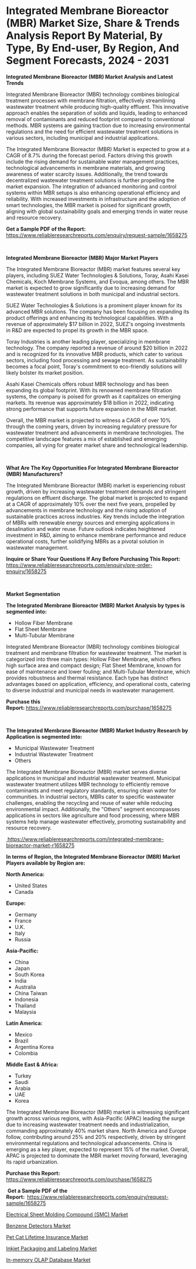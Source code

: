 <p><h1>Integrated Membrane Bioreactor (MBR) Market Size, Share & Trends Analysis Report By Material, By Type, By End-user, By Region, And Segment Forecasts, 2024 - 2031</h1></p><p><strong>Integrated Membrane Bioreactor (MBR) Market Analysis and Latest Trends</strong></p>
<p><p>Integrated Membrane Bioreactor (MBR) technology combines biological treatment processes with membrane filtration, effectively streamlining wastewater treatment while producing high-quality effluent. This innovative approach enables the separation of solids and liquids, leading to enhanced removal of contaminants and reduced footprint compared to conventional methods. MBR systems are gaining traction due to increasing environmental regulations and the need for efficient wastewater treatment solutions in various sectors, including municipal and industrial applications.</p><p>The Integrated Membrane Bioreactor (MBR) Market is expected to grow at a CAGR of 8.7% during the forecast period. Factors driving this growth include the rising demand for sustainable water management practices, technological advancements in membrane materials, and growing awareness of water scarcity issues. Additionally, the trend towards decentralized wastewater treatment solutions is further propelling the market expansion. The integration of advanced monitoring and control systems within MBR setups is also enhancing operational efficiency and reliability. With increased investments in infrastructure and the adoption of smart technologies, the MBR market is poised for significant growth, aligning with global sustainability goals and emerging trends in water reuse and resource recovery.</p></p>
<p><strong>Get a Sample PDF of the Report:&nbsp;</strong> <a href="https://www.reliableresearchreports.com/enquiry/request-sample/1658275?utm_campaign=5&utm_medium=2&utm_source=Github&utm_content=ia&utm_term=28092024&utm_id=integrated-membrane-bioreactor-mbr">https://www.reliableresearchreports.com/enquiry/request-sample/1658275</a></p>
<p>&nbsp;</p>
<p><strong>Integrated Membrane Bioreactor (MBR) Major Market Players</strong></p>
<p><p>The Integrated Membrane Bioreactor (MBR) market features several key players, including SUEZ Water Technologies & Solutions, Toray, Asahi Kasei Chemicals, Koch Membrane Systems, and Evoqua, among others. The MBR market is expected to grow significantly due to increasing demand for wastewater treatment solutions in both municipal and industrial sectors.</p><p>SUEZ Water Technologies & Solutions is a prominent player known for its advanced MBR solutions. The company has been focusing on expanding its product offerings and enhancing its technological capabilities. With a revenue of approximately $17 billion in 2022, SUEZ's ongoing investments in R&D are expected to propel its growth in the MBR space.</p><p>Toray Industries is another leading player, specializing in membrane technology. The company reported a revenue of around $20 billion in 2022 and is recognized for its innovative MBR products, which cater to various sectors, including food processing and sewage treatment. As sustainability becomes a focal point, Toray's commitment to eco-friendly solutions will likely bolster its market position.</p><p>Asahi Kasei Chemicals offers robust MBR technology and has been expanding its global footprint. With its renowned membrane filtration systems, the company is poised for growth as it capitalizes on emerging markets. Its revenue was approximately $18 billion in 2022, indicating strong performance that supports future expansion in the MBR market.</p><p>Overall, the MBR market is projected to witness a CAGR of over 10% through the coming years, driven by increasing regulatory pressure for wastewater treatment and advancements in membrane technologies. The competitive landscape features a mix of established and emerging companies, all vying for greater market share and technological leadership.</p></p>
<p>&nbsp;</p>
<p><strong>What Are The Key Opportunities For Integrated Membrane Bioreactor (MBR) Manufacturers?</strong></p>
<p><p>The Integrated Membrane Bioreactor (MBR) market is experiencing robust growth, driven by increasing wastewater treatment demands and stringent regulations on effluent discharge. The global market is projected to expand at a CAGR of approximately 10% over the next five years, propelled by advancements in membrane technology and the rising adoption of sustainable practices across industries. Key trends include the integration of MBRs with renewable energy sources and emerging applications in desalination and water reuse. Future outlook indicates heightened investment in R&D, aiming to enhance membrane performance and reduce operational costs, further solidifying MBRs as a pivotal solution in wastewater management.</p></p>
<p><strong>Inquire or Share Your Questions If Any Before Purchasing This Report:</strong> <a href="https://www.reliableresearchreports.com/enquiry/pre-order-enquiry/1658275?utm_campaign=5&utm_medium=2&utm_source=Github&utm_content=ia&utm_term=28092024&utm_id=integrated-membrane-bioreactor-mbr">https://www.reliableresearchreports.com/enquiry/pre-order-enquiry/1658275</a></p>
<p>&nbsp;</p>
<p><strong>Market Segmentation</strong></p>
<p><strong>The Integrated Membrane Bioreactor (MBR) Market Analysis by types is segmented into:</strong></p>
<p><ul><li>Hollow Fiber Membrane</li><li>Flat Sheet Membrane</li><li>Multi-Tubular Membrane</li></ul></p>
<p><p>Integrated Membrane Bioreactor (MBR) technology combines biological treatment and membrane filtration for wastewater treatment. The market is categorized into three main types: Hollow Fiber Membrane, which offers high surface area and compact design; Flat Sheet Membrane, known for ease of maintenance and lower fouling; and Multi-Tubular Membrane, which provides robustness and thermal resistance. Each type has distinct advantages based on application, efficiency, and operational costs, catering to diverse industrial and municipal needs in wastewater management.</p></p>
<p><strong>Purchase this Report:&nbsp;</strong><a href="https://www.reliableresearchreports.com/purchase/1658275?utm_campaign=5&utm_medium=2&utm_source=Github&utm_content=ia&utm_term=28092024&utm_id=integrated-membrane-bioreactor-mbr">https://www.reliableresearchreports.com/purchase/1658275</a></p>
<p>&nbsp;</p>
<p><strong>The Integrated Membrane Bioreactor (MBR) Market Industry Research by Application is segmented into:</strong></p>
<p><ul><li>Municipal Wastewater Treatment</li><li>Industrial Wastewater Treatment</li><li>Others</li></ul></p>
<p><p>The Integrated Membrane Bioreactor (MBR) market serves diverse applications in municipal and industrial wastewater treatment. Municipal wastewater treatment utilizes MBR technology to efficiently remove contaminants and meet regulatory standards, ensuring clean water for communities. In industrial sectors, MBRs cater to specific wastewater challenges, enabling the recycling and reuse of water while reducing environmental impact. Additionally, the "Others" segment encompasses applications in sectors like agriculture and food processing, where MBR systems help manage wastewater effectively, promoting sustainability and resource recovery.</p></p>
<p><a href="https://www.reliableresearchreports.com/integrated-membrane-bioreactor-market-r1658275?utm_campaign=5&utm_medium=2&utm_source=Github&utm_content=ia&utm_term=28092024&utm_id=integrated-membrane-bioreactor-mbr">&nbsp;https://www.reliableresearchreports.com/integrated-membrane-bioreactor-market-r1658275</a></p>
<p><strong>In terms of Region, the Integrated Membrane Bioreactor (MBR) Market Players available by Region are:</strong></p>
<p>
    <p> <strong> North America: </strong>
        <ul>
            <li>United States</li>
            <li>Canada</li>
        </ul>
        </p> 
    <p> <strong> Europe: </strong>
        <ul>
            <li>Germany</li>
            <li>France</li>
            <li>U.K.</li>
            <li>Italy</li>
            <li>Russia</li>
        </ul>
        </p> 
    <p> <strong> Asia-Pacific: </strong>
        <ul>
            <li>China</li>
            <li>Japan</li>
            <li>South Korea</li>
            <li>India</li>
            <li>Australia</li>
            <li>China Taiwan</li>
            <li>Indonesia</li>
            <li>Thailand</li>
            <li>Malaysia</li>
        </ul>
        </p> 
    <p> <strong> Latin America: </strong>
        <ul>
            <li>Mexico</li>
            <li>Brazil</li>
            <li>Argentina Korea</li>
            <li>Colombia</li>
        </ul>
        </p> 
    <p> <strong> Middle East & Africa: </strong>
        <ul>
            <li>Turkey</li>
            <li>Saudi</li>
            <li>Arabia</li>
            <li>UAE</li>
            <li>Korea</li>
        </ul>
    </p>
    </p>
<p><p>The Integrated Membrane Bioreactor (MBR) market is witnessing significant growth across various regions, with Asia-Pacific (APAC) leading the surge due to increasing wastewater treatment needs and industrialization, commanding approximately 40% market share. North America and Europe follow, contributing around 25% and 20% respectively, driven by stringent environmental regulations and technological advancements. China is emerging as a key player, expected to represent 15% of the market. Overall, APAC is projected to dominate the MBR market moving forward, leveraging its rapid urbanization.</p></p>
<p><strong>Purchase this Report: </strong><a href="https://www.reliableresearchreports.com/purchase/1658275?utm_campaign=5&utm_medium=2&utm_source=Github&utm_content=ia&utm_term=28092024&utm_id=integrated-membrane-bioreactor-mbr">https://www.reliableresearchreports.com/purchase/1658275</a></p>
<p>&nbsp;<strong>Get a Sample PDF of the Report:&nbsp;&nbsp;</strong><a href="https://www.reliableresearchreports.com/enquiry/request-sample/1658275?utm_campaign=5&utm_medium=2&utm_source=Github&utm_content=ia&utm_term=28092024&utm_id=integrated-membrane-bioreactor-mbr">https://www.reliableresearchreports.com/enquiry/request-sample/1658275</a></p>
<p><strong></strong></p>
<p><p><a href="https://github.com/FosterFahey91/Market-Research-Report-List-1/blob/main/electrical-sheet-molding-compound-smc-market.md?utm_campaign=5&utm_medium=2&utm_source=Github&utm_content=ia&utm_term=28092024&utm_id=integrated-membrane-bioreactor-mbr">Electrical Sheet Molding Compound (SMC) Market</a></p><p><a href="https://www.linkedin.com/pulse/benzene-detectors-market-size-share-trends-analysis-report-0shxe?trackingId=2LXW4u9UQ4uqlpXxQ2YrLA%3D%3D&utm_campaign=5&utm_medium=2&utm_source=Github&utm_content=ia&utm_term=28092024&utm_id=integrated-membrane-bioreactor-mbr">Benzene Detectors Market</a></p><p><a href="https://github.com/Rekhakhatun65/Market-Research-Report-List-1/blob/main/pet-cat-lifetime-insurance-market.md?utm_campaign=5&utm_medium=2&utm_source=Github&utm_content=ia&utm_term=28092024&utm_id=integrated-membrane-bioreactor-mbr">Pet Cat Lifetime Insurance Market</a></p><p><a href="https://issuu.com/reportprime-2/docs/inkjet-packaging-and-labeling-marke_f453375a6514b7?utm_campaign=5&utm_medium=2&utm_source=Github&utm_content=ia&utm_term=28092024&utm_id=integrated-membrane-bioreactor-mbr">Inkjet Packaging and Labeling Market</a></p><p><a href="https://issuu.com/reportprime-2/docs/in-memory-olap-database-market-size_ad9cf544977fdc?utm_campaign=5&utm_medium=2&utm_source=Github&utm_content=ia&utm_term=28092024&utm_id=integrated-membrane-bioreactor-mbr">In-memory OLAP Database Market</a></p></p>